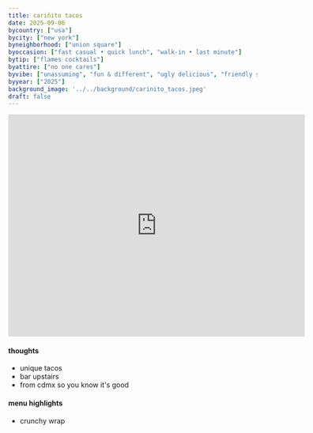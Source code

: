 ```yaml
---
title: cariñito tacos
date: 2025-09-06
bycountry: ["usa"]
bycity: ["new york"]
byneighborhood: ["union square"]
byoccasion: ["fast casual • quick lunch", "walk-in • last minute"]
bytip: ["flames cocktails"]
byattire: ["no one cares"]
byvibe: ["unassuming", "fun & different", "ugly delicious", "friendly staff • welcoming"]
byyear: ["2025"]
background_image: '../../background/carinito_tacos.jpeg'
draft: false
---
```


<iframe src="https://www.google.com/maps/embed?pb=!1m18!1m12!1m3!1d3023.288779621192!2d-73.99588132341881!3d40.73367077139036!2m3!1f0!2f0!3f0!3m2!1i1024!2i768!4f13.1!3m3!1m2!1s0x89c259bddce849ad%3A0x120f7e52da2e4d2d!2sCari%C3%B1ito%20Tacos%20NYC!5e0!3m2!1sen!2sus!4v1761496712931!5m2!1sen!2sus" width="600" height="450" style="border:0;" allowfullscreen="" loading="lazy" referrerpolicy="no-referrer-when-downgrade"></iframe>

#### thoughts

* unique tacos
* bar upstairs
* from cdmx so you know it's good

#### menu highlights

* crunchy wrap

